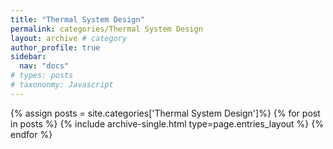 ```yaml
---
title: "Thermal System Design"
permalink: categories/Thermal System Design
layout: archive # category
author_profile: true
sidebar:
  nav: "docs"
# types: posts
# taxononmy: Javascript
---
```



{% assign posts = site.categories['Thermal System Design']%}
{% for post in posts %}
  {% include archive-single.html type=page.entries_layout %}
{% endfor %}
